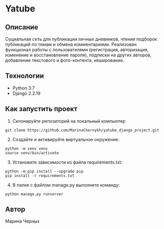 # Yatube

## Описание
Социальная сеть для публикации личных дневников, чтения подборок публикаций по темам и обмена комментариями. Реализован функционал работы с пользователями (регистрация, авторизация, изменение и восстановление пароля), подписки на других авторов, добавление текстового и фото-контента, кеширование.

## Технологии
- Python 3.7
- Django 2.2.19

## Как запустить проект
1. Склонируйте репозиторий на локальный компьютер
```
git clone https://github.com/MarinaChernykh/yatube_django_project.git
```
2. Создайте и активируйте виртуальное окружение: 
```
python -m venv venv
source venv/bin/activate
```
3. Установите зависимости из файла requirements.txt:
```
python -m pip install --upgrade pip
pip install -r requirements.txt
```
4. В папке с файлом manage.py выполните команду:
```
python manage.py runserver
```

## Автор
Марина Черных
